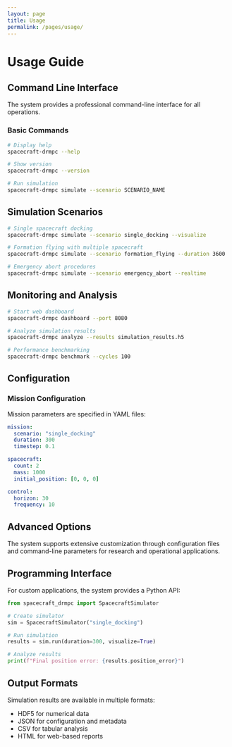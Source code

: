 ```yaml
---
layout: page
title: Usage
permalink: /pages/usage/
---
```


# Usage Guide

## Command Line Interface

The system provides a professional command-line interface for all operations.

### Basic Commands

```bash
# Display help
spacecraft-drmpc --help

# Show version
spacecraft-drmpc --version

# Run simulation
spacecraft-drmpc simulate --scenario SCENARIO_NAME
```

## Simulation Scenarios

```bash
# Single spacecraft docking
spacecraft-drmpc simulate --scenario single_docking --visualize

# Formation flying with multiple spacecraft
spacecraft-drmpc simulate --scenario formation_flying --duration 3600

# Emergency abort procedures
spacecraft-drmpc simulate --scenario emergency_abort --realtime
```

## Monitoring and Analysis

```bash
# Start web dashboard
spacecraft-drmpc dashboard --port 8080

# Analyze simulation results
spacecraft-drmpc analyze --results simulation_results.h5

# Performance benchmarking
spacecraft-drmpc benchmark --cycles 100
```

## Configuration

### Mission Configuration

Mission parameters are specified in YAML files:

```yaml
mission:
  scenario: "single_docking"
  duration: 300
  timestep: 0.1

spacecraft:
  count: 2
  mass: 1000
  initial_position: [0, 0, 0]

control:
  horizon: 30
  frequency: 10
```

## Advanced Options

The system supports extensive customization through configuration files and command-line parameters for research and operational applications.

## Programming Interface

For custom applications, the system provides a Python API:

```python
from spacecraft_drmpc import SpacecraftSimulator

# Create simulator
sim = SpacecraftSimulator("single_docking")

# Run simulation
results = sim.run(duration=300, visualize=True)

# Analyze results
print(f"Final position error: {results.position_error}")
```

## Output Formats

Simulation results are available in multiple formats:

- HDF5 for numerical data
- JSON for configuration and metadata
- CSV for tabular analysis
- HTML for web-based reports